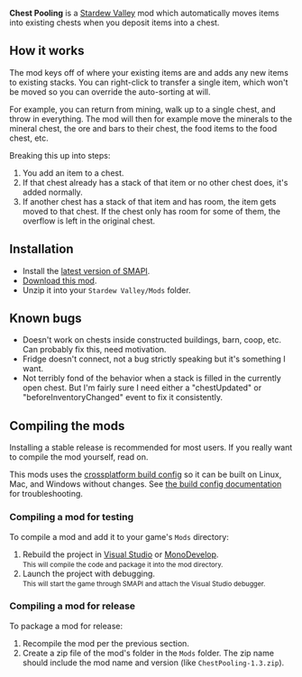 **Chest Pooling** is a [Stardew Valley](http://stardewvalley.net/) mod which automatically moves
items into existing chests when you deposit items into a chest.

## How it works
The mod keys off of where your existing items are and adds any new items to existing stacks. You
can right-click to transfer a single item, which won't be moved so you can override the
auto-sorting at will.

For example, you can return from mining, walk up to a single chest, and throw in everything. The
mod will then for example move the minerals to the mineral chest, the ore and bars to their chest,
the food items to the food chest, etc.

Breaking this up into steps:
1. You add an item to a chest.
2. If that chest already has a stack of that item or no other chest does, it's added normally.
3. If another chest has a stack of that item and has room, the item gets moved to that chest. If
   the chest only has room for some of them, the overflow is left in the original chest.

## Installation
* Install the [latest version of SMAPI](https://github.com/Pathoschild/SMAPI/releases).
* [Download this mod](https://github.com/mralbobo/stardew-chest-pooling/releases).
* Unzip it into your `Stardew Valley/Mods` folder.

## Known bugs
* Doesn't work on chests inside constructed buildings, barn, coop, etc. Can probably fix this, need
  motivation.
* Fridge doesn't connect, not a bug strictly speaking but it's something I want.
* Not terribly fond of the behavior when a stack is filled in the currently open chest. But I'm
  fairly sure I need either a "chestUpdated" or "beforeInventoryChanged" event to fix it
  consistently.

## Compiling the mods
Installing a stable release is recommended for most users. If you really want to compile the mod
yourself, read on.

This mods uses the [crossplatform build config](https://github.com/Pathoschild/Stardew.ModBuildConfig#readme)
so it can be built on Linux, Mac, and Windows without changes. See [the build config documentation](https://github.com/Pathoschild/Stardew.ModBuildConfig#readme)
for troubleshooting.

### Compiling a mod for testing
To compile a mod and add it to your game's `Mods` directory:

1. Rebuild the project in [Visual Studio](https://www.visualstudio.com/vs/community/) or [MonoDevelop](http://www.monodevelop.com/).  
   <small>This will compile the code and package it into the mod directory.</small>
2. Launch the project with debugging.  
   <small>This will start the game through SMAPI and attach the Visual Studio debugger.</small>

### Compiling a mod for release
To package a mod for release:

1. Recompile the mod per the previous section.
2. Create a zip file of the mod's folder in the `Mods` folder. The zip name should include the
   mod name and version (like `ChestPooling-1.3.zip`).
